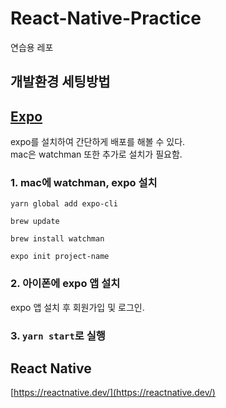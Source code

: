 # React-Native-Practice
연습용 레포


## 개발환경 세팅방법
## [Expo](https://expo.dev/)
expo를 설치하여 간단하게 배포를 해볼 수 있다.  
mac은 watchman 또한 추가로 설치가 필요함.  

### 1. mac에 watchman, expo 설치
```
yarn global add expo-cli

brew update

brew install watchman

expo init project-name
```

### 2. 아이폰에 expo 앱 설치
expo 앱 설치 후 회원가입 및 로그인. 


### 3. `yarn start`로 실행



## React Native
[https://reactnative.dev/](https://reactnative.dev/)
